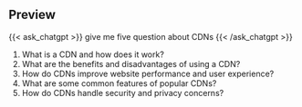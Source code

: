 ## Preview
{{< ask_chatgpt >}}
give me five question about CDNs
{{< /ask_chatgpt >}}



1. What is a CDN and how does it work?
2. What are the benefits and disadvantages of using a CDN?
3. How do CDNs improve website performance and user experience?
4. What are some common features of popular CDNs?
5. How do CDNs handle security and privacy concerns?   

